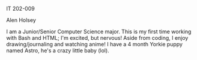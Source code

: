 IT 202-009

Alen Holsey

I am a Junior/Senior Computer Science major. This is my first time working
with Bash and HTML; I'm excited, but nervous! Aside from coding, I enjoy
drawing/journaling and watching anime! I have a 4 month Yorkie puppy named
Astro, he's a crazy little baby (lol).
